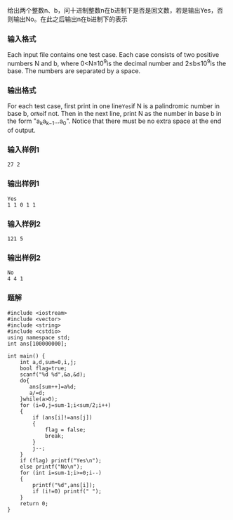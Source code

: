 给出两个整数n、b，问十进制整数n在b进制下是否是回文数，若是输出Yes，否则输出No。在此之后输出n在b进制下的表示
### 输入格式
Each input file contains one test case. Each case consists of two positive numbers N and b, where 0<N≤10<sup>9</sup>is the decimal number and 2≤b≤10<sup>9</sup>is the base. The numbers are separated by a space.
### 输出格式
For each test case, first print in one line`Yes`if N is a palindromic number in base b, or`No`if not. Then in the next line, print N as the number in base b in the form "a<sub>k</sub>a<sub>k−1</sub>...a<sub>0</sub>". Notice that there must be no extra space at the end of output.
### 输入样例1
```
27 2
```
### 输出样例1
```
Yes
1 1 0 1 1
```
### 输入样例2
```
121 5
```
### 输出样例2
```
No
4 4 1
```

### 题解
```
#include <iostream>
#include <vector>
#include <string>
#include <cstdio>
using namespace std;
int ans[100000000];

int main() {
    int a,d,sum=0,i,j;
    bool flag=true;
    scanf("%d %d",&a,&d);
    do{
       ans[sum++]=a%d;
       a/=d;
    }while(a>0);
    for (i=0,j=sum-1;i<sum/2;i++)
    {
        if (ans[i]!=ans[j])
        {
            flag = false;
            break;
        }
        j--;
    }
    if (flag) printf("Yes\n");
    else printf("No\n");
    for (int i=sum-1;i>=0;i--)
    {
        printf("%d",ans[i]);
        if (i!=0) printf(" ");
    }
    return 0;
}
```
